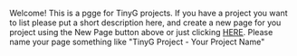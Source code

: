 Welcome! This is a pgge for TinyG projects. If you have a project you want to list please put a short description here, and create a new page for you project using the New Page button above or just clicking [HERE](https://github.com/synthetos/TinyG/wiki/_new). Please name your page something like "TinyG Project - Your Project Name" 